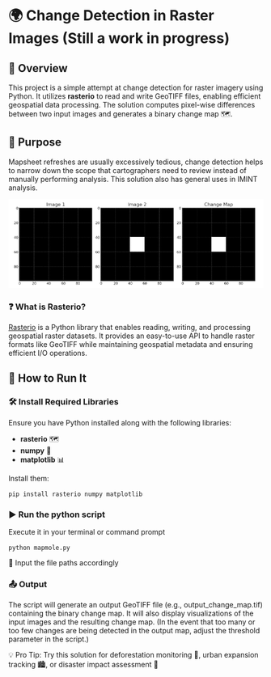 # 🌍 Change Detection in Raster Images (Still a work in progress)

## 📝 Overview
This project is a simple attempt at change detection for raster imagery using Python. It utilizes **rasterio** to read and write GeoTIFF files, enabling efficient geospatial data processing. The solution computes pixel-wise differences between two input images and generates a binary change map 🗺️. 

## 🎯 Purpose
Mapsheet refreshes are usually excessively tedious, change detection helps to narrow down the scope that cartographers need to review instead of manually performing analysis. This solution also has general uses in IMINT analysis.

<div align="center">
  <img src="./readme/theory.png"></img>
</div>

### ❓ What is Rasterio?
[Rasterio](https://rasterio.readthedocs.io/) is a Python library that enables reading, writing, and processing geospatial raster datasets. It provides an easy-to-use API to handle raster formats like GeoTIFF while maintaining geospatial metadata and ensuring efficient I/O operations.

## 🚀 How to Run It

### 🛠️ Install Required Libraries
Ensure you have Python installed along with the following libraries:

- **rasterio** 🗺️
- **numpy** 🔢
- **matplotlib** 📊

Install them:
```
pip install rasterio numpy matplotlib
```

### ▶️ Run the python script
Execute it in your terminal or command prompt
```
python mapmole.py
```
📂 Input the file paths accordingly

### 📤 Output

The script will generate an output GeoTIFF file (e.g., output_change_map.tif) containing the binary change map.
It will also display visualizations of the input images and the resulting change map.
(In the event that too many or too few changes are being detected in the output map, adjust the threshold parameter in the script.)

💡 Pro Tip: Try this solution for deforestation monitoring 🌳, urban expansion tracking 🏙️, or disaster impact assessment 🌊




